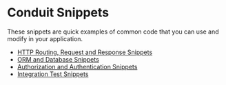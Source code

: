 # Conduit Snippets

These snippets are quick examples of common code that you can use and modify in your application.

- [HTTP Routing, Request and Response Snippets](http.md)
- [ORM and Database Snippets](orm.md)
- [Authorization and Authentication Snippets](auth.md)
- [Integration Test Snippets](test.md)
